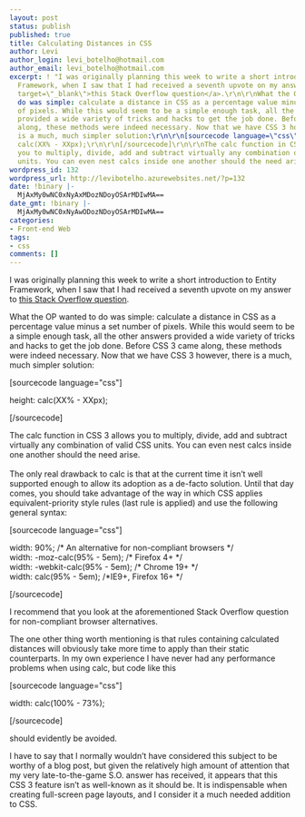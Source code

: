 ```yaml
---
layout: post
status: publish
published: true
title: Calculating Distances in CSS
author: Levi
author_login: levi_botelho@hotmail.com
author_email: levi_botelho@hotmail.com
excerpt: ! "I was originally planning this week to write a short introduction to Entity
  Framework, when I saw that I had received a seventh upvote on my answer to <a href=\"http://stackoverflow.com/q/2434602/1068266\"
  target=\"_blank\">this Stack Overflow question</a>.\r\n\r\nWhat the OP wanted to
  do was simple: calculate a distance in CSS as a percentage value minus a set number
  of pixels. While this would seem to be a simple enough task, all the other answers
  provided a wide variety of tricks and hacks to get the job done. Before CSS 3 came
  along, these methods were indeed necessary. Now that we have CSS 3 however, there
  is a much, much simpler solution:\r\n\r\n[sourcecode language=\"css\"]\r\n\r\nheight:
  calc(XX% - XXpx);\r\n\r\n[/sourcecode]\r\n\r\nThe calc function in CSS 3 allows
  you to multiply, divide, add and subtract virtually any combination of valid CSS
  units. You can even nest calcs inside one another should the need arise.\r\n"
wordpress_id: 132
wordpress_url: http://levibotelho.azurewebsites.net/?p=132
date: !binary |-
  MjAxMy0wNC0xNyAxMDozNDoyOSArMDIwMA==
date_gmt: !binary |-
  MjAxMy0wNC0xNyAwODozNDoyOSArMDIwMA==
categories:
- Front-end Web
tags:
- css
comments: []
---
```

<p>I was originally planning this week to write a short introduction to Entity Framework, when I saw that I had received a seventh upvote on my answer to <a href="http://stackoverflow.com/q/2434602/1068266" target="_blank">this Stack Overflow question</a>.</p>
<p>What the OP wanted to do was simple: calculate a distance in CSS as a percentage value minus a set number of pixels. While this would seem to be a simple enough task, all the other answers provided a wide variety of tricks and hacks to get the job done. Before CSS 3 came along, these methods were indeed necessary. Now that we have CSS 3 however, there is a much, much simpler solution:</p>
<p>[sourcecode language="css"]</p>
<p>height: calc(XX% - XXpx);</p>
<p>[/sourcecode]</p>
<p>The calc function in CSS 3 allows you to multiply, divide, add and subtract virtually any combination of valid CSS units. You can even nest calcs inside one another should the need arise.<br />
<a id="more"></a><a id="more-132"></a><br />
The only real drawback to calc is that at the current time it isn’t well supported enough to allow its adoption as a de-facto solution. Until that day comes, you should take advantage of the way in which CSS applies equivalent-priority style rules (last rule is applied) and use the following general syntax:</p>
<p>[sourcecode language="css"]</p>
<p>width: 90%; /* An alternative for non-compliant browsers */<br />
width: -moz-calc(95% - 5em); /* Firefox 4+ */<br />
width: -webkit-calc(95% - 5em); /* Chrome 19+ */<br />
width: calc(95% - 5em); /*IE9+, Firefox 16+ */</p>
<p>[/sourcecode]</p>
<p>I recommend that you look at the aforementioned Stack Overflow question for non-compliant browser alternatives.</p>
<p>The one other thing worth mentioning is that rules containing calculated distances will obviously take more time to apply than their static counterparts. In my own experience I have never had any performance problems when using calc, but code like this</p>
<p>[sourcecode language="css"]</p>
<p>width: calc(100% - 73%);</p>
<p>[/sourcecode]</p>
<p>should evidently be avoided.</p>
<p>I have to say that I normally wouldn’t have considered this subject to be worthy of a blog post, but given the relatively high amount of attention that my very late-to-the-game S.O. answer has received, it appears that this CSS 3 feature isn’t as well-known as it should be. It is indispensable when creating full-screen page layouts, and I consider it a much needed addition to CSS.</p>
